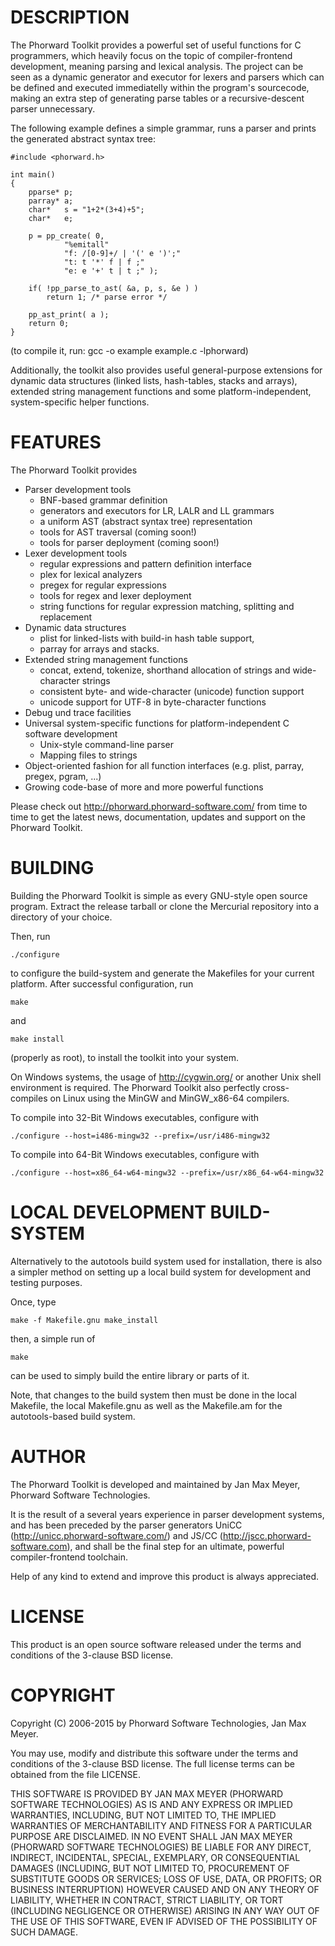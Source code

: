 
DESCRIPTION
===========

The Phorward Toolkit provides a powerful set of useful functions for C programmers, which heavily focus on the topic of compiler-frontend development, meaning parsing and lexical analysis. The project can be seen as a dynamic generator and executor for lexers and parsers which can be defined and executed immediatelly within the program's sourcecode, making an extra step of generating parse tables or a recursive-descent parser unnecessary.

The following example defines a simple grammar, runs a parser and prints the generated abstract syntax tree:

    #include <phorward.h>
    
    int main()
    {
        pparse* p;
        parray* a;
        char*   s = "1+2*(3+4)+5";
        char*   e;
    
        p = pp_create( 0,
    			"%emitall"
    			"f: /[0-9]+/ | '(' e ')';"
    			"t: t '*' f | f ;"
    			"e: e '+' t | t ;" );
    
        if( !pp_parse_to_ast( &a, p, s, &e ) )
            return 1; /* parse error */
    
        pp_ast_print( a );
        return 0;
    }

(to compile it, run: gcc -o example example.c -lphorward)

Additionally, the toolkit also provides useful general-purpose extensions for dynamic data structures (linked lists, hash-tables, stacks and arrays), extended string management functions and some platform-independent, system-specific helper functions.


FEATURES
========

The Phorward Toolkit provides

- Parser development tools
    - BNF-based grammar definition
    - generators and executors for LR, LALR and LL grammars
    - a uniform AST (abstract syntax tree) representation
    - tools for AST traversal (coming soon!)
    - tools for parser deployment (coming soon!)
- Lexer development tools
    - regular expressions and pattern definition interface
    - plex for lexical analyzers
    - pregex for regular expressions
    - tools for regex and lexer deployment
    - string functions for regular expression matching, splitting and replacement
- Dynamic data structures
    - plist for linked-lists with build-in hash table support,
    - parray for arrays and stacks.
- Extended string management functions
    - concat, extend, tokenize, shorthand allocation of strings and wide-character strings
    - consistent byte- and wide-character (unicode) function support
    - unicode support for UTF-8 in byte-character functions
- Debug und trace facilities
- Universal system-specific functions for platform-independent C software development
    - Unix-style command-line parser
    - Mapping files to strings
- Object-oriented fashion for all function interfaces (e.g. plist, parray, pregex, pgram, ...)
- Growing code-base of more and more powerful functions

Please check out http://phorward.phorward-software.com/ from time to time to get the latest news, documentation, updates and support on the Phorward Toolkit.


BUILDING
========

Building the Phorward Toolkit is simple as every GNU-style open source program. Extract the release tarball or clone the Mercurial repository into a directory of your choice.

Then, run

    ./configure

to configure the build-system and generate the Makefiles for your current platform. After successful configuration, run

    make

and

    make install

(properly as root), to install the toolkit into your system.

On Windows systems, the usage of http://cygwin.org/ or another Unix shell environment is required. The Phorward Toolkit also perfectly cross-compiles on Linux using the MinGW and MinGW_x86-64 compilers.

To compile into 32-Bit Windows executables, configure with

    ./configure --host=i486-mingw32 --prefix=/usr/i486-mingw32

To compile into 64-Bit Windows executables, configure with

    ./configure --host=x86_64-w64-mingw32 --prefix=/usr/x86_64-w64-mingw32


LOCAL DEVELOPMENT BUILD-SYSTEM
==============================

Alternatively to the autotools build system used for installation, there is also a simpler method on setting up a local build system for development and testing purposes.

Once, type

    make -f Makefile.gnu make_install

then, a simple run of

    make

can be used to simply build the entire library or parts of it.

Note, that changes to the build system then must be done in the local Makefile, the local Makefile.gnu as well as the Makefile.am for the autotools-based build system.


AUTHOR
======

The Phorward Toolkit is developed and maintained by Jan Max Meyer, Phorward Software Technologies.

It is the result of a several years experience in parser development systems, and has been preceded by the parser generators UniCC (http://unicc.phorward-software.com/) and JS/CC (http://jscc.phorward-software.com), and shall be the final step for an ultimate, powerful compiler-frontend toolchain.

Help of any kind to extend and improve this product is always appreciated.


LICENSE
=======

This product is an open source software released under the terms and conditions of the 3-clause BSD license.


COPYRIGHT
=========

Copyright (C) 2006-2015 by Phorward Software Technologies, Jan Max Meyer.

You may use, modify and distribute this software under the terms and conditions of the 3-clause BSD license. The full license terms can be obtained from the file LICENSE.

THIS SOFTWARE IS PROVIDED BY JAN MAX MEYER (PHORWARD SOFTWARE TECHNOLOGIES) AS IS AND ANY EXPRESS OR IMPLIED WARRANTIES, INCLUDING, BUT NOT LIMITED TO, THE IMPLIED WARRANTIES OF MERCHANTABILITY AND FITNESS FOR A PARTICULAR PURPOSE ARE DISCLAIMED. IN NO EVENT SHALL JAN MAX MEYER (PHORWARD SOFTWARE TECHNOLOGIES) BE LIABLE FOR ANY DIRECT, INDIRECT, INCIDENTAL, SPECIAL, EXEMPLARY, OR CONSEQUENTIAL DAMAGES (INCLUDING, BUT NOT LIMITED TO, PROCUREMENT OF SUBSTITUTE GOODS OR SERVICES; LOSS OF USE, DATA, OR PROFITS; OR BUSINESS INTERRUPTION) HOWEVER CAUSED AND ON ANY THEORY OF LIABILITY, WHETHER IN CONTRACT, STRICT LIABILITY, OR TORT (INCLUDING NEGLIGENCE OR OTHERWISE) ARISING IN ANY WAY OUT OF THE USE OF THIS SOFTWARE, EVEN IF ADVISED OF THE POSSIBILITY OF SUCH DAMAGE.

